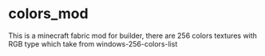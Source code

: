 # colors_mod

This is a minecraft fabric mod for builder, there are 256 colors textures with RGB type which take from windows-256-colors-list 
